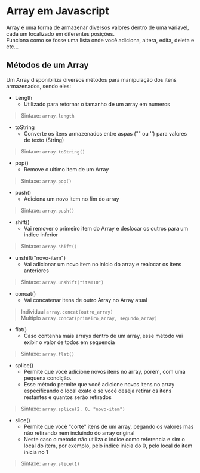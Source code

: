 # Array em Javascript  
Array é uma forma de armazenar diversos valores dentro de uma váriavel, cada um localizado em diferentes posições.  
Funciona como se fosse uma lista onde você adiciona, altera, edita, deleta e etc...  

## Métodos de um Array  
Um Array disponibiliza diversos métodos para manipulação dos itens armazenados, sendo eles:  
- Length  
  - Utilizado para retornar o tamanho de um array em numeros  
> Sintaxe: `array.length`

- toString
  - Converte os itens armazenados entre aspas ("" ou '') para valores de texto (String)  
> Sintaxe: `array.toString()`

- pop()
  - Remove o ultimo item de um Array  
> Sintaxe: `array.pop()`

- push()
  - Adiciona um novo item no fim do array  
> Sintaxe: `array.push()`

- shift()
  - Vai remover o primeiro item do Array e deslocar os outros para um indice inferior  
> Sintaxe: `array.shift()`

- unshift("novo-item")  
  - Vai adicionar um novo item no inicio do array e realocar os itens anteriores  
> Sintaxe: `array.unshift("item10")`

- concat()
  - Vai concatenar itens de outro Array no Array atual  
> Individual `array.concat(outro_array)`   
> Multiplo `array.concat(primeiro_array, segundo_array)`

- flat()
  - Caso contenha mais arrays dentro de um array, esse método vai exibir o valor de todos em sequencia  
> Sintaxe: `array.flat()`

- splice()
  - Permite que você adicione novos itens no array, porem, com uma pequena condição.   
  - Esse método permite que você adicione novos itens no array especificando o local exato e se você deseja retirar os itens restantes e quantos serão retirados  
> Sintaxe: `array.splice(2, 0, "novo-item")`

- slice()
  - Permite que você "corte" itens de um array, pegando os valores mas não retirando nem incluindo do array original  
  - Neste caso o metodo não utiliza o indice como referencia e sim o local do item, por exemplo, pelo indice inicia do 0, pelo local do item inicia no 1  
> Sintaxe: `array.slice(1)`